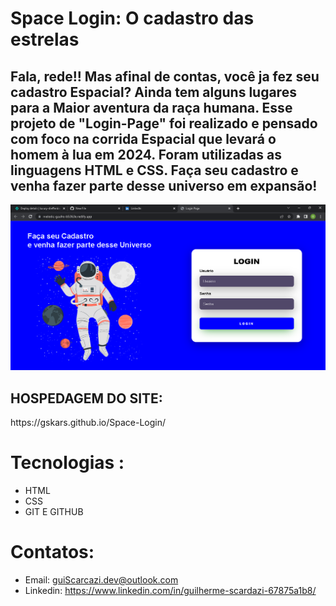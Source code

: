 # Space Login: O cadastro das estrelas
<h2>Fala, rede!!
Mas afinal de contas, você ja fez seu cadastro Espacial? Ainda tem alguns lugares para a Maior aventura da raça  humana. Esse projeto
 de "Login-Page" foi realizado e pensado com foco na corrida Espacial que levará o homem à lua em 2024. Foram utilizadas as linguagens HTML e CSS.
 Faça seu cadastro e venha fazer parte desse universo em expansão!
 </h2>

![pt](pt.png) 

<h2>HOSPEDAGEM DO SITE:</h2> https://gskars.github.io/Space-Login/ 


# Tecnologias :
- HTML
- CSS
- GIT E GITHUB
# Contatos:
- Email: guiScarcazi.dev@outlook.com
- Linkedin: https://www.linkedin.com/in/guilherme-scardazi-67875a1b8/



